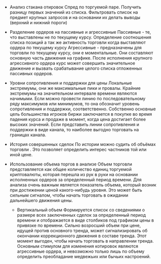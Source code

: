 - Анализ стакана отировок
  Спред по торгуемой паре. Получить разницу первых значений из списка.
  Фильтровать список на предмет крупных запросов и на основании их делать выводы (верхний и нижний пороги)

- Разделение ордеров на пассивные и агрессивные
  Пассивные - те, что выставлены не по текущему курсу. Определение соотношения списка позиций а так же активность торговли когда выставляют ордера по текущему курсу
  Агрессивные - предназначены для торговли по текущему курсу, они е моментальные. Они составляют основную часть движения на графике. После исполнения крупного агрессивного ордера курс может совершить значительное движение и вызвать срабатывание целого списка отложенных пассивных ордеров.

- Уровни сопротивления и поддержки для цены
  Локальные экстремумы, они же максимальные пики и провалы. Крайние экстремумы на значительном интервале времени являются начимыми. Если можно провести линию по последовательному ряду максимумов или минимумов, то она обозначит уровень сопротивления и поддержки, соответственно. Собственно основные цель большинства игроков биржи заключается в покупке во время падения курса и продаже в момент, когда цена достигает более высоких значений. Если представить линии сопротивления и поддержки в виде канала, то наиболее выгодно торговать на границах канала.

- История совершенных сделок
  По истории можно судить об объёмах торговли . Это позволяет определить интерес частников той или иной цене.

- Использование объема торгов в анализе
  Объем торговли представляется как общее количество единиц торгуемой криптовалюты, которая перешла из рук в руки на основании исполненных ордеров за определенный период времени. Для анализа очень важным является показатель объема, который возник при достижении ценой какого-нибудь уровня. Это может быть сильным сигналом, чтобы начать торговать в ожидании дальнейшего движения цены.
  - Вертикальный объем
    Формируется список со сведениями о размере всех заключенных сделок за определенный период времени и отображается в виде столбиков под графиком цены в привязке по времени. Сильно возросший объем при цене, идущей против основного тренда, может сигнализировать об окончании коррекционного движения в составе тренда. Этот момент выгоден, чтобы начать торговать в направлении тренда.
  Основным стимулом для изменения котировок являются агрессивные ордера, и невозможно только лишь по объему определить преобладание медвежьих или бычьих настроений.
